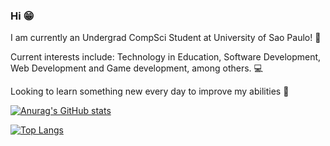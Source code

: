 ### Hi 😁
I am currently an Undergrad CompSci Student at University of Sao Paulo! 📖

Current interests include: Technology in Education, Software Development, Web Development and Game development, among others. 💻

Looking to learn something new every day to improve my abilities 🚀
 
[![Anurag's GitHub stats](https://github-readme-stats.vercel.app/api?username=MatheusBViana&count_private=true&show_icons=true&theme=tokyonight)](https://github.com/anuraghazra/github-readme-stats)

[![Top Langs](https://github-readme-stats.vercel.app/api/top-langs/?username=MatheusBViana&count_private=true&show_icons=true&theme=tokyonight&hide=Procfile)](https://github.com/anuraghazra/github-readme-stats)
